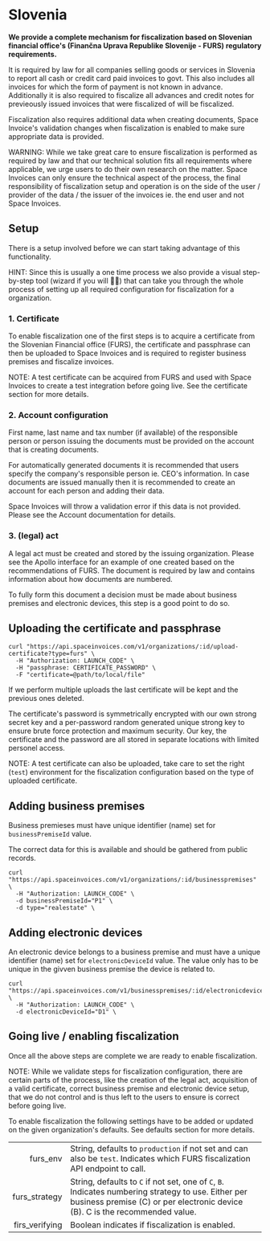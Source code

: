 # Slovenia

**We provide a complete mechanism for fiscalization based on Slovenian financial office's (Finančna Uprava Republike Slovenije - FURS) regulatory requirements.**

It is required by law for all companies selling goods or services in Slovenia to report all cash or credit card paid invoices to govt. This also includes all invoices for which the form of payment is not known in advance. Additionally it is also required to fiscalize all advances and credit notes for previeously issued invoices that were fiscalized of will be fiscalized.

Fiscalization also requires additional data when creating documents, Space Invoice's validation changes when fiscalization is enabled to make sure appropriate data is provided.

WARNING: While we take great care to ensure fiscalization is performed as required by law and that our technical solution fits all requirements where applicable, we urge users to do their own research on the matter. Space Invoices can only ensure the technical aspect of the process, the final responsibility of fiscalization setup and operation is on the side of the user / provider of the data / the issuer of the invoices ie. the end user and not Space Invoices.

## Setup

There is a setup involved before we can start taking advantage of this functionality.

HINT: Since this is usually a one time process we also provide a visual step-by-step tool (wizard if you will 🧙‍♂️) that can take you through the whole process of setting up all required configuration for fiscalization for a organization.

### 1. Certificate

To enable fiscalization one of the first steps is to acquire a certificate from the Slovenian Financial office (FURS), the certificate and passphrase can then be uploaded to Space Invoices and is required to register business premises and fiscalize invoices.

NOTE: A test certificate can be acquired from FURS and used with Space Invoices to create a test integration before going live. See the certificate section for more details.

### 2. Account configuration

First name, last name and tax number (if available) of the responsible person or person issuing the documents must be provided on the account that is creating documents.

For automatically generated documents it is recommended that users specify the company's responsible person ie. CEO's information. In case documents are issued manually then it is recommended to create an account for each person and adding their data.

Space Invoices will throw a validation error if this data is not provided. Please see the Account documentation for details.

### 3. (legal) act

A legal act must be created and stored by the issuing organization. Please see the Apollo interface for an example of one created based on the recommendations of FURS. The document is required by law and contains information about how documents are numbered.

To fully form this document a decision must be made about business premises and electronic devices, this step is a good point to do so.

## Uploading the certificate and passphrase

```shell
curl "https://api.spaceinvoices.com/v1/organizations/:id/upload-certificate?type=furs" \
  -H "Authorization: LAUNCH_CODE" \
  -H "passphrase: CERTIFICATE_PASSWORD" \
  -F "certificate=@path/to/local/file"
```

If we perform multiple uploads the last certificate will be kept and the previous ones deleted.

The certificate's password is symmetrically encrypted with our own strong secret key and a per-password random generated unique strong key to ensure brute force protection and maximum security. Our key, the certificate and the password are all stored in separate locations with limited personel access.

NOTE: A test certificate can also be uploaded, take care to set the right (`test`) environment for the fiscalization configuration based on the type of uploaded certificate.

## Adding business premises

Business premieses must have unique identifier (name) set for `businessPremiseId` value.

The correct data for this is available and should be gathered from public records.

```shell
curl "https://api.spaceinvoices.com/v1/organizations/:id/businesspremises" \
  -H "Authorization: LAUNCH_CODE" \
  -d businessPremiseId="P1" \
  -d type="realestate" \
```

## Adding electronic devices

An electronic device belongs to a business premise and must have a unique identifier (name) set for `electronicDeviceId` value. The value only has to be unique in the givven business premise the device is related to.

```shell
curl "https://api.spaceinvoices.com/v1/businesspremises/:id/electronicdevices" \
  -H "Authorization: LAUNCH_CODE" \
  -d electronicDeviceId="D1" \
```

## Going live / enabling fiscalization

Once all the above steps are complete we are ready to enable fiscalization.

NOTE: While we validate steps for fiscalization configuration, there are certain parts of the process, like the creation of the legal act, acquisition of a valid certificate, correct business premise and electronic device setup, that we do not control and is thus left to the users to ensure is correct before going live.

To enable fiscalization the following settings have to be added or updated on the given organization's defaults. See defaults section for more details.

|                |                                                                                                                                                                                     |
| -------------: | ----------------------------------------------------------------------------------------------------------------------------------------------------------------------------------- |
|       furs_env | String, defaults to `production` if not set and can also be `test`. Indicates which FURS fiscalization API endpoint to call.                                                        |
|  furs_strategy | String, defaults to `C` if not set, one of `C`, `B`. Indicates numbering strategy to use. Either per business premise (C) or per electronic device (B). C is the recommended value. |
| firs_verifying | Boolean indicates if fiscalization is enabled.                                                                                                                                      |
